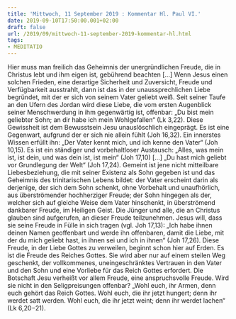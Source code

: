 ```yaml
---
title: 'Mittwoch, 11 September 2019 : Kommentar Hl. Paul VI.'
date: 2019-09-10T17:50:00.001+02:00
draft: false
url: /2019/09/mittwoch-11-september-2019-kommentar-hl.html
tags: 
- MEDITATIO
---
```


Hier muss man freilich das Geheimnis der unergründlichen Freude, die in Christus lebt und ihm eigen ist, gebührend beachten \[…\] Wenn Jesus einen solchen Frieden, eine derartige Sicherheit und Zuversicht, Freude und Verfügbarkeit ausstrahlt, dann ist das in der unaussprechlichen Liebe begründet, mit der er sich von seinem Vater geliebt weiß. Seit seiner Taufe an den Ufern des Jordan wird diese Liebe, die vom ersten Augenblick seiner Menschwerdung in ihm gegenwärtig ist, offenbar: „Du bist mein geliebter Sohn; an dir habe ich mein Wohlgefallen“ (Lk 3,22). Diese Gewissheit ist dem Bewusstsein Jesu unauslöschlich eingeprägt. Es ist eine Gegenwart, aufgrund der er sich nie allein fühlt (Joh 16,32). Ein innerstes Wissen erfüllt ihn: „Der Vater kennt mich, und ich kenne den Vater“ (Joh 10,15). Es ist ein ständiger und vorbehaltloser Austausch: „Alles, was mein ist, ist dein, und was dein ist, ist mein“ (Joh 17,10) \[…\] „Du hast mich geliebt vor Grundlegung der Welt“ (Joh 17,24). Gemeint ist jene nicht mitteilbare Liebesbeziehung, die mit seiner Existenz als Sohn gegeben ist und das Geheimnis des trinitarischen Lebens bildet: der Vater erscheint darin als derjenige, der sich dem Sohn schenkt, ohne Vorbehalt und unaufhörlich, aus überströmender hochherziger Freude; der Sohn hingegen als der, welcher sich auf gleiche Weise dem Vater hinschenkt, in überströmend dankbarer Freude, im Heiligen Geist. Die Jünger und alle, die an Christus glauben sind aufgerufen, an dieser Freude teilzunehmen. Jesus will, dass sie seine Freude in Fülle in sich tragen (vgl. Joh 17,13): „Ich habe ihnen deinen Namen geoffenbart und werde ihn offenbaren, damit die Liebe, mit der du mich geliebt hast, in ihnen sei und ich in ihnen“ (Joh 17,26). Diese Freude, in der Liebe Gottes zu verweilen, beginnt schon hier auf Erden. Es ist die Freude des Reiches Gottes. Sie wird aber nur auf einem steilen Weg geschenkt, der vollkommenes, uneingeschränktes Vertrauen in den Vater und den Sohn und eine Vorliebe für das Reich Gottes erfordert. Die Botschaft Jesu verheißt vor allem Freude, eine anspruchsvolle Freude. Wird sie nicht in den Seligpreisungen offenbar? „Wohl euch, ihr Armen, denn euch gehört das Reich Gottes. Wohl euch, die ihr jetzt hungert; denn ihr werdet satt werden. Wohl euch, die ihr jetzt weint; denn ihr werdet lachen“ (Lk 6,20−21).